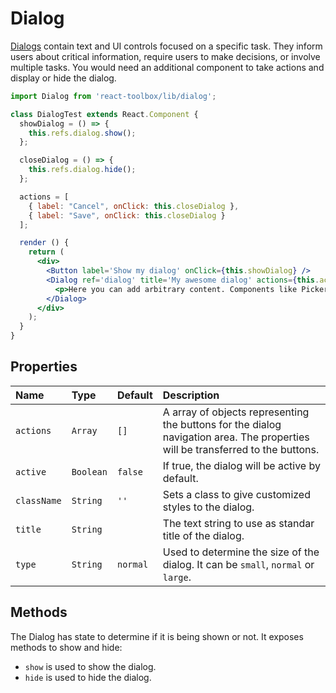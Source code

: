 # Dialog

[Dialogs](https://www.google.com/design/spec/components/dialogs.html) contain text and UI controls focused on a specific task. They inform users about critical information, require users to make decisions, or involve multiple tasks. You would need an additional component to take actions and display or hide the dialog.

<!-- example -->
```jsx
import Dialog from 'react-toolbox/lib/dialog';

class DialogTest extends React.Component {
  showDialog = () => {
    this.refs.dialog.show();
  };

  closeDialog = () => {
    this.refs.dialog.hide();
  };

  actions = [
    { label: "Cancel", onClick: this.closeDialog },
    { label: "Save", onClick: this.closeDialog }
  ];

  render () {
    return (
      <div>
        <Button label='Show my dialog' onClick={this.showDialog} />
        <Dialog ref='dialog' title='My awesome dialog' actions={this.actions}>
          <p>Here you can add arbitrary content. Components like Pickers are using dialogs now.</p>
        </Dialog>
      </div>
    );
  }
}
```

## Properties

| Name              | Type          | Default         | Description|
|:-----|:-----|:-----|:-----|
| `actions`       | `Array`         |    `[]`         | A array of objects representing the buttons for the dialog navigation area. The properties will be transferred to the buttons.|
| `active`        | `Boolean`       |  `false`        | If true, the dialog will be active by default.|
| `className`     | `String`        |     `''`        | Sets a class to give customized styles to the dialog.|
| `title`         | `String`        |                 | The text string to use as standar title of the dialog.|
| `type`          | `String`        |  `normal`       | Used to determine the size of the dialog. It can be `small`, `normal` or `large`. |

## Methods

The Dialog has state to determine if it is being shown or not. It exposes methods to show and hide:

- `show` is used to show the dialog.
- `hide` is used to hide the dialog.

